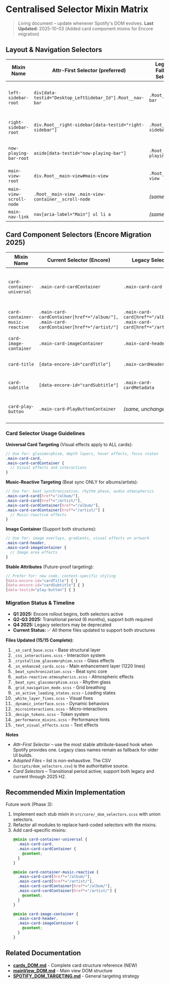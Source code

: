 # Centralised Selector Mixin Matrix

> Living document – update whenever Spotify's DOM evolves.
> **Last Updated:** 2025-10-03 (Added card component mixins for Encore migration)

## Layout & Navigation Selectors

| Mixin Name              | Attr-First Selector (preferred)                           | Legacy / Fallback Selector | Adopted Files (initial scan)                                                                                                                                                                                |
| ----------------------- | --------------------------------------------------------- | -------------------------- | ----------------------------------------------------------------------------------------------------------------------------------------------------------------------------------------------------------- |
| `left-sidebar-root`     | `div[data-testid="Desktop_LeftSidebar_Id"].Root__nav-bar` | `.Root__nav-bar`           | `src/layout/_navbar.scss`, `src/layout/_sn_sidebar_navigation.scss`, `src/sidebar/_sidebar_background_effects.scss`, `src/sidebar/_sidebar_interactive.scss`, `src/features/_sn_glassmorphism.scss`, others |
| `right-sidebar-root`    | `div.Root__right-sidebar[data-testid="right-sidebar"]`    | `.Root__right-sidebar`     | `src/layout/_right_sidebar.scss`, `src/layout/.scss` `src/features/_sn_glassmorphism.scss`, `src/features/_sn_context_zones.scss`, `src/components/_sn_loading.scss`                                        |
| `now-playing-bar-root`  | `aside[data-testid="now-playing-bar"]`                    | `.Root__now-playing-bar`   | `src/components/_now_playing.scss`, `src/features/_sn_atmospheric.scss`, `src/features/_sn_glassmorphism.scss`, `src/features/_themed_interactive_components.scss`                                          |
| `main-view-root`        | `div.Root__main-view#main-view`                           | `.Root__main-view`         | `src/features/_sn_context_zones.scss`, `src/features/_sn_depth_layers.scss`, `src/features/_sn_z_index_management.scss`                                                                                     |
| `main-view-scroll-node` | `.Root__main-view .main-view-container__scroll-node`      | _(same)_                   | `src/layout/_sn_scroll_node_backgrounds.scss`, `src/features/_sn_depth_layers.scss`                                                                                                                         |
| `main-nav-link`         | `nav[aria-label="Main"] ul li a`                          | _(same)_                   | `src/sidebar/_sidebar_background_effects.scss`, `src/sidebar/_sidebar_interactive.scss`                                                                                                                     |

## Card Component Selectors (Encore Migration 2025)

| Mixin Name                    | Current Selector (Encore)                | Legacy Selector       | Use Case                                           | Adopted Files                                                                                                                                                                                                           |
| ----------------------------- | ---------------------------------------- | --------------------- | -------------------------------------------------- | ----------------------------------------------------------------------------------------------------------------------------------------------------------------------------------------------------------------------- |
| `card-container-universal`    | `.main-card-cardContainer`               | `.main-card-card`     | All card types (visual effects, interactions)      | `src/components/_sn_card_base.scss`, `src/components/_sn_enhanced_cards.scss`, `src/features/visual-effects/_crystalline_glassmorphism.scss`, `src/features/interactions/_css_interactions.scss`, 11 other files       |
| `card-container-music-reactive` | `.main-card-cardContainer[href*="/album/"], .main-card-cardContainer[href*="/artist/"]` | `.main-card-card[href*="/album/"], .main-card-card[href*="/artist/"]` | Album/Artist cards only (beat sync, rhythm effects) | `src/features/music-sync/_beat_synchronization.scss`, `src/features/music-sync/ui/_audio-reactive-atmospherics.scss`, `src/features/visual-effects/_beat_sync_glassmorphism.scss` |
| `card-image-container`        | `.main-card-imageContainer`              | `.main-card-header`   | Image area (album art, play button overlay)        | `src/components/_sn_enhanced_cards.scss` (line 445)                                                                                                                                                                      |
| `card-title`                  | `[data-encore-id="cardTitle"]`           | `.main-cardHeader-text` | Card title text (stable attribute preferred)     | `src/features/interactions/_text_visual_effects.scss`                                                                                                                                                                   |
| `card-subtitle`               | `[data-encore-id="cardSubtitle"]`        | `.main-card-cardMetadata` | Card subtitle/metadata (year, artist, etc.)      | _(use stable attribute for new code)_                                                                                                                                                                                    |
| `card-play-button`            | `.main-card-PlayButtonContainer`         | _(same, unchanged)_   | Play button overlay (consistent across versions)   | Multiple files (unchanged structure)                                                                                                                                                                                     |

### Card Selector Usage Guidelines

**Universal Card Targeting** (Visual effects apply to ALL cards):
```scss
// Use for: glassmorphism, depth layers, hover effects, focus states
.main-card-card,
.main-card-cardContainer {
  // Visual effects and interactions
}
```

**Music-Reactive Targeting** (Beat sync ONLY for albums/artists):
```scss
// Use for: beat synchronization, rhythm phase, audio atmospherics
.main-card-card[href*="/album/"],
.main-card-card[href*="/artist/"],
.main-card-cardContainer[href*="/album/"],
.main-card-cardContainer[href*="/artist/"] {
  // Music-reactive effects
}
```

**Image Container** (Support both structures):
```scss
// Use for: image overlays, gradients, visual effects on artwork
.main-card-header,
.main-card-imageContainer {
  // Image area effects
}
```

**Stable Attributes** (Future-proof targeting):
```scss
// Prefer for: new code, content-specific styling
[data-encore-id="cardTitle"] { }
[data-encore-id="cardSubtitle"] { }
[data-testid="play-button"] { }
```

### Migration Status & Timeline

- **Q1 2025:** Encore rollout begins, both selectors active
- **Q2-Q3 2025:** Transitional period (6 months), support both required
- **Q4 2025:** Legacy selectors may be deprecated
- **Current Status:** ✅ All theme files updated to support both structures

**Files Updated (15/15 Complete):**
1. `_sn_card_base.scss` - Base structural layer
2. `_css_interactions.scss` - Interaction system
3. `_crystalline_glassmorphism.scss` - Glass effects
4. `_sn_enhanced_cards.scss` - Main enhancement layer (1220 lines)
5. `_beat_synchronization.scss` - Beat sync core
6. `_audio-reactive-atmospherics.scss` - Atmospheric effects
7. `_beat_sync_glassmorphism.scss` - Rhythm glass
8. `_grid_navigation_mode.scss` - Grid breathing
9. `_sn_active_loading_states.scss` - Loading states
10. `_white_layer_fixes.scss` - Visual fixes
11. `_dynamic_interface.scss` - Dynamic behaviors
12. `_microinteractions.scss` - Micro-interactions
13. `_design_tokens.scss` - Token system
14. `_performance_mixins.scss` - Performance hints
15. `_text_visual_effects.scss` - Text effects

**Notes**

- _Attr-First Selector_ – use the most stable attribute-based hook when Spotify provides one. Legacy class names remain as fallback for older UI builds.
- _Adopted Files_ – list is non-exhaustive. The CSV (`scripts/dom_selectors.csv`) is the authoritative source.
- _Card Selectors_ – Transitional period active; support both legacy and current through 2025 H2.

## Recommended Mixin Implementation

Future work (Phase 3):

1. Implement each stub mixin in `src/core/_dom_selectors.scss` with union selectors.
2. Refactor all modules to replace hard-coded selectors with the mixins.
3. Add card-specific mixins:
   ```scss
   @mixin card-container-universal {
     .main-card-card,
     .main-card-cardContainer {
       @content;
     }
   }

   @mixin card-container-music-reactive {
     .main-card-card[href*="/album/"],
     .main-card-card[href*="/artist/"],
     .main-card-cardContainer[href*="/album/"],
     .main-card-cardContainer[href*="/artist/"] {
       @content;
     }
   }

   @mixin card-image-container {
     .main-card-header,
     .main-card-imageContainer {
       @content;
     }
   }
   ```

## Related Documentation

- **[cards_DOM.md](./cards_DOM.md)** - Complete card structure reference (NEW)
- **[mainView_DOM.md](./mainView_DOM.md)** - Main view DOM structure
- **[SPOTIFY_DOM_TARGETING.md](./SPOTIFY_DOM_TARGETING.md)** - General targeting strategy
